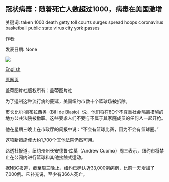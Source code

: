 ## 冠状病毒：随着死亡人数超过1000，病毒在美国激增

关键词: taken 1000 death getty toll courts surges spread hoops coronavirus basketball public state virus city york passes

作者: 

发表日期: None

![](https://m.files.bbci.co.uk/modules/bbc-morph-news-waf-page-meta/4.1.2/bbc_news_logo.png)

[English](Coronavirus%3A%20Virus%20surges%20in%20US%20as%20death%20toll%20passes%201%2C000.md)

[原网页](https://www.bbc.com/news/live/world-52044452)

盖蒂图片社版权所有：盖蒂图片社

为了遏制这种流行病的蔓延，美国纽约市数十个篮球场被拆除。

市长比尔·德布拉西奥（Bill de Blasio）说，他们将在80个不尊重社会隔离措施的地方公共法院被撤职。这些要求人们不要与不属于其家庭成员的任何人一起开枪。

他在星期三晚上在市政厅的简报中说：“不会有篮球比赛，因为不会有篮球圈。”

这项新措施使大约1,700个其他法院仍然可用。

路透社报道，纽约州州长安德鲁·库莫（Andrew Cuomo）周三表示，纽约市将禁止在公园内进行篮球和其他接触式运动。

据NBC报道，截至周三晚上，纽约已确认近33,000例病例，比前一天增加了7,000例。它补充说，至少有366人死亡。